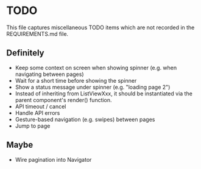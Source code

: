 # TODO

This file captures miscellaneous TODO items which are not recorded in the REQUIREMENTS.md file.

## Definitely

* Keep some context on screen when showing spinner (e.g. when navigating between pages)
* Wait for a short time before showing the spinner
* Show a status message under spinner (e.g. "loading page 2")
* Instead of inheriting from ListViewXxx, it should be instantiated via the parent component's render() function.
* API timeout / cancel
* Handle API errors
* Gesture-based navigation (e.g. swipes) between pages
* Jump to page


## Maybe

* Wire pagination into Navigator
